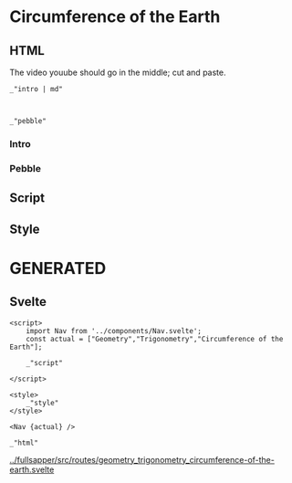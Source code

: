 # Circumference of the Earth

## HTML

The video youube should go in the middle; cut and paste. 

    _"intro | md"

    

    _"pebble"


### Intro


### Pebble



## Script


## Style






# GENERATED

## Svelte

    <script>
        import Nav from '../components/Nav.svelte';
        const actual = ["Geometry","Trigonometry","Circumference of the Earth"];

        _"script"
    
    </script>

    <style>
        _"style"
    </style>

    <Nav {actual} />

    _"html"

[../fullsapper/src/routes/geometry_trigonometry_circumference-of-the-earth.svelte](# "save:")

